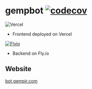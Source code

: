 # gempbot [![codecov](https://codecov.io/github/gempir/gempbot/branch/main/graph/badge.svg?token=NOBEUO3DYT)](https://codecov.io/github/gempir/gempbot)

![Vercel](https://vercelbadge.vercel.app/api/gempir/gempbot?style=for-the-badge)
- Frontend deployed on Vercel


[![Flyio](https://fly.io/static/images/brand/logo.svg)](https://fly.io)

- Backend on Fly.io 

## Website

[bot.gempir.com](https://bot.gempir.com)